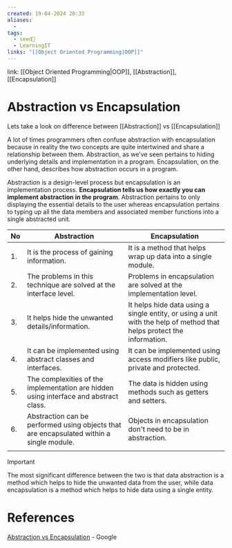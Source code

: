 ```yaml
---
created: 19-04-2024 20:33
aliases: 
  - 
tags:
  - seed🌱
  - LearningIT
links: "[[Object Oriented Programming|OOP]]"
---
```


link: [[Object Oriented Programming|OOP]], [[Abstraction]], [[Encapsulation]]

# Abstraction vs Encapsulation

Lets take a look on difference between [[Abstraction]] vs [[Encapsulation]]

A lot of times programmers often confuse abstraction with encapsulation because in reality the two concepts are quite intertwined and share a relationship between them. Abstraction, as we’ve seen pertains to hiding underlying details and implementation in a program. Encapsulation, on the other hand, describes how abstraction occurs in a program.

Abstraction is a design-level process but encapsulation is an implementation process. **Encapsulation tells us how exactly you can implement abstraction in the program**. Abstraction pertains to only displaying the essential details to the user whereas encapsulation pertains to typing up all the data members and associated member functions into a single abstracted unit.


| No  | Abstraction                                                                              | Encapsulation                                                                                                         |
| --- | ---------------------------------------------------------------------------------------- | --------------------------------------------------------------------------------------------------------------------- |
| 1.  | It is the process of gaining information.                                                | It is a method that helps wrap up data into a single module.                                                          |
| 2.  | The problems in this technique are solved at the interface level.                        | Problems in encapsulation are solved at the implementation level.                                                     |
| 3.  | It helps hide the unwanted details/information.                                          | It helps hide data using a single entity, or using a unit with the help of method that helps protect the information. |
| 4.  | It can be implemented using abstract classes and interfaces.                             | It can be implemented using access modifiers like public, private and protected.                                      |
| 5.  | The complexities of the implementation are hidden using interface and abstract class.    | The data is hidden using methods such as getters and setters.                                                         |
| 6.  | Abstraction can be performed using objects that are encapsulated within a single module. | Objects in encapsulation don't need to be in abstraction.                                                             |
|     |                                                                                          |                                                                                                                       |


> [!important]
> The most significant difference between the two is that data abstraction is a method which helps to hide the unwanted data from the user, while data encapsulation is a method which helps to hide data using a single entity.

# References

[Abstraction vs Encapsulation](https://www.tutorialspoint.com/difference-between-abstraction-and-encapsulation) - Google

